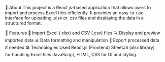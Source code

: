 📝 About
This project is a React.js-based application that allows users to import and process Excel files efficiently. It provides an easy-to-use interface for uploading .xlsx or .csv files and displaying the data in a structured format.

🚀 Features
📂 Import Excel (.xlsx) and CSV (.csv) files
🔍 Display and preview imported data
📊 Data formatting and manipulation
💾 Export processed data if needed
🛠️ Technologies Used
React.js (Frontend)
SheetJS (xlsx library) for handling Excel files
JavaScript, HTML, CSS for UI and styling.
